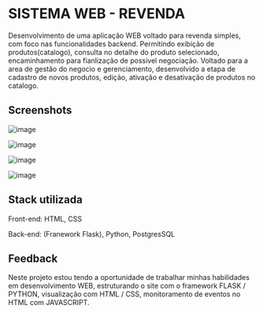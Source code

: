 
# SISTEMA WEB - REVENDA


  Desenvolvimento de uma aplicação WEB voltado para revenda simples, com foco nas funcionalidades backend. Permitindo exibição de produtos(catalogo), consulta no detalhe do produto selecionado, encaminhamento para fianlização de possivel negociação.
  Voltado para a area de gestão do negocio e gerenciamento, desenvolvido a etapa de cadastro de novos produtos, edição, ativação e desativação de produtos no catalogo.


## Screenshots

![image](https://github.com/Hallennen/site-revenda/assets/64508688/eb0b405b-514c-4e40-838c-19906203f28f)

![image](https://github.com/Hallennen/site-revenda/assets/64508688/bad084c4-bf12-4828-a4ce-e30465493640)

![image](https://github.com/Hallennen/site-revenda/assets/64508688/ba4af3da-865a-43f5-a856-1cb4773c0b8e)

![image](https://github.com/Hallennen/site-revenda/assets/64508688/647109c7-3723-4d47-9a31-90863e751dee)



## Stack utilizada
Front-end: HTML, CSS

Back-end: (Franework Flask), Python, PostgresSQL


## Feedback

Neste projeto estou tendo a oportunidade de trabalhar minhas habilidades em desenvolvimento WEB, estruturando o site com o framework FLASK / PYTHON, visualização com HTML / CSS, monitoramento de eventos no HTML com JAVASCRIPT. 
